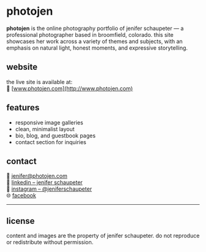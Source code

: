 # photojen

**photojen** is the online photography portfolio of jenifer schaupeter — a professional photographer based in broomfield, colorado. this site showcases her work across a variety of themes and subjects, with an emphasis on natural light, honest moments, and expressive storytelling.

## website

the live site is available at:  
🔗 [www.photojen.com](http://www.photojen.com)

## features

- responsive image galleries  
- clean, minimalist layout  
- bio, blog, and guestbook pages  
- contact section for inquiries  

## contact

📧 jenifer@photojen.com  
🔗 [linkedin – jenifer schaupeter](https://www.linkedin.com/in/jenifer-schaupeter-4877863)  
📸 [instagram – @jeniferschaupeter](https://www.instagram.com/jeniferschaupeter)  
🌐 [facebook](https://www.facebook.com/jenifer.schaupeter)

---

## license

content and images are the property of jenifer schaupeter. do not reproduce or redistribute without permission.

